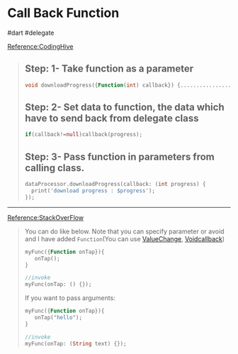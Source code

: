 # Call Back Function

#dart #delegate

[Reference:CodingHive](https://medium.com/@codinghive.dev/how-to-implement-call-back-function-in-dart-66bdf8c8ca3c)

> ## Step: 1- Take function as a parameter
>
> ```dart
> void downloadProgress({Function(int) callback}) {............................}
> ```
>
> ## Step: 2- Set data to function, the data which have to send back from delegate class
>
> ```dart
> if(callback!=null)callback(progress);
> ```
>
> ## Step: 3- Pass function in parameters from calling class.
>
> ```dart
> dataProcessor.downloadProgress(callback: (int progress) {
>   print('download progress : $progress');
> });
> ```

---

[Reference:StackOverFlow](https://stackoverflow.com/questions/57282672/how-to-create-callback-function-in-dart-flutter)

> You can do like below. Note that you can specify parameter or avoid and I have added `Function`(You can use [ValueChange](https://api.flutter.dev/flutter/foundation/ValueChanged.html), [Voidcallback](https://api.flutter.dev/flutter/dart-ui/VoidCallback.html))
>
> ```dart
> myFunc({Function onTap}){
>    onTap();
> }
> 
> //invoke
> myFunc(onTap: () {});
> ```
>
> If you want to pass arguments:
>
> ```dart
> myFunc({Function onTap}){
>    onTap("hello");
> }
> 
> //invoke
> myFunc(onTap: (String text) {});
> ```